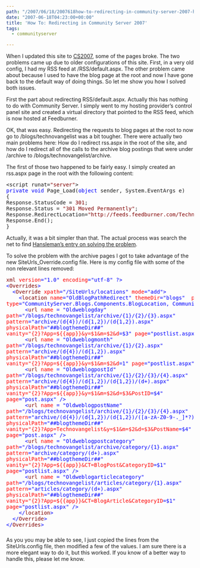 ```yaml
---
path: "/2007/06/18/2007618how-to-redirecting-in-community-server-2007-html/" 
date: "2007-06-18T04:23:00+00:00" 
title: 'How To: Redirecting in Community Server 2007'
tags:
  - communityserver

---
```

When I updated this site to <a href="http://www.communityserver.org">CS2007</a>, some of the pages broke. The two problems came up due to older configurations of this site. First, in a very old config, I had my RSS feed at /RSS/default.aspx. The other problem came about because I used to have the blog page at the root and now I have gone back to the default way of doing things. So let me show you how I solved both issues.

First the part about redirecting RSS/default.aspx. Actually this has nothing to do with Community Server. I simply went to my hosting provider&#8217;s control panel site and created a virtual directory that pointed to the RSS feed, which is now hosted at Feedburner.

OK, that was easy. Redirecting the requests to blog pages at the root to now go to /blogs/technovangelist was a bit tougher. There were actually two main problems here: How do I redirect rss.aspx in the root of the site, and how do I redirect all of the calls to the archive blog postings that were under /archive to /blogs/technovangelist/archive.

The first of those two happened to be fairly easy. I simply created an rss.aspx page in the root with the following content:

<pre>&lt;script runat=<span style="color: maroon">"server"</span>&gt;<br /><span style="color: blue">private</span> <span style="color: blue">void</span> Page_Load(<span style="color: blue">object</span> sender, System.EventArgs e)<br />{<br />Response.StatusCode = <span style="color: maroon">301</span>;<br />Response.Status = <span style="color: maroon">"301 Moved Permanently"</span>;<br />Response.RedirectLocation=<span style="color: maroon">"http://feeds.feedburner.com/Technovangelist"</span>;<br />Response.End();<br />}<br /></pre>

Actually, it was a bit simpler than that. The actual process was search the net to find <a href="http://www.hanselman.com/blog/PermanentRedirectsWithHTTP301.aspx">Hansleman&#8217;s entry on solving the problem</a>.



To solve the problem with the archive pages I got to take advantage of the new SiteUrls_Override.config file. Here is my config file with some of the non relevant lines removed:

<pre><span style="color: blue"><span style="color: maroon">xml</span> <span style="color: red">version</span>="<span style="color: blue">1.0</span>" <span style="color: red">encoding</span>="<span style="color: blue">utf-8</span>" <span style="color: blue">?&gt;</span><br /><span style="color: blue">&lt;</span><span style="color: maroon">Overrides</span><span style="color: blue">&gt;</span><br />  <span style="color: blue">&lt;</span><span style="color: maroon">Override</span> <span style="color: red">xpath</span>="<span style="color: blue">/SiteUrls/locations</span>" <span style="color: red">mode</span>="<span style="color: blue">add</span>"<span style="color: blue">&gt;</span><br />    <span style="color: blue">&lt;</span><span style="color: maroon">location</span> <span style="color: red">name</span>="<span style="color: blue">OldBlogPathRedirect</span>" <span style="color: red">themeDir</span>="<span style="color: blue">blogs</span>"  <span style="color: red">path</span>="<span style="color: blue">/</span>" <br /><span style="color: red">type</span>="<span style="color: blue">CommunityServer.Blogs.Components.BlogLocation, CommunityServer.Blogs</span>" <span style="color: blue">&gt;</span><br />      <span style="color: blue">&lt;</span><span style="color: maroon">url</span> <span style="color: red">name </span>= "<span style="color: blue">Oldweblogday</span>"    <br /><span style="color: red">path</span>="<span style="color: blue">/blogs/technovangelist/archive/{1}/{2}/{3}.aspx</span>" <br /><span style="color: red">pattern</span>="<span style="color: blue">archive/(d{4})/(d{1,2})/(d{1,2}).aspx</span>" <br /><span style="color: red">physicalPath</span>="<span style="color: blue">##blogthemeDir##</span>"  <br /><span style="color: red">vanity="{2}?App=${{app}}&y=$1&m=$2&d</span>=$3" <span style="color: red">page</span>="<span style="color: blue">postlist.aspx</span>" /<span style="color: blue">&gt;</span><br />      <span style="color: blue">&lt;</span><span style="color: maroon">url</span> <span style="color: red">name </span>= "<span style="color: blue">Oldweblogmonth</span>"  <br /><span style="color: red">path</span>="<span style="color: blue">/blogs/technovangelist/archive/{1}/{2}.aspx</span>"     <br /><span style="color: red">pattern</span>="<span style="color: blue">archive/(d{4})/(d{1,2}).aspx</span>" <br /><span style="color: red">physicalPath</span>="<span style="color: blue">##blogthemeDir##</span>" <br /><span style="color: red">vanity="{2}?App=${{app}}&y=$1&m=$2&d</span>=1" <span style="color: red">page</span>="<span style="color: blue">postlist.aspx</span>" /<span style="color: blue">&gt;</span><br />      <span style="color: blue">&lt;</span><span style="color: maroon">url</span> <span style="color: red">name </span>= "<span style="color: blue">OldweblogpostId</span>"  <br /><span style="color: red">path</span>="<span style="color: blue">/blogs/technovangelist/archive/{1}/{2}/{3}/{4}.aspx</span>" <br /><span style="color: red">pattern</span>="<span style="color: blue">archive/(d{4})/(d{1,2})/(d{1,2})/(d+).aspx</span>" <br /><span style="color: red">physicalPath</span>="<span style="color: blue">##blogthemeDir##</span>" <br /><span style="color: red">vanity="{2}?App=${{app}}&y=$1&m=$2&d=$3&PostID</span>=$4" <br /><span style="color: red">page</span>="<span style="color: blue">post.aspx</span>" /<span style="color: blue">&gt;</span><br />      <span style="color: blue">&lt;</span><span style="color: maroon">url</span> <span style="color: red">name </span>= "<span style="color: blue">OldweblogpostName</span>"  <br /><span style="color: red">path</span>="<span style="color: blue">/blogs/technovangelist/archive/{1}/{2}/{3}/{4}.aspx</span>" <br /><span style="color: red">pattern</span>="<span style="color: blue">archive/(d{4})/(d{1,2})/(d{1,2})/([a-zA-Z0-9-._]*?).aspx</span>" <br /><span style="color: red">physicalPath</span>="<span style="color: blue">##blogthemeDir##</span>" <br /><span style="color: red">vanity="{2}?App=Technovangelist&y=$1&m=$2&d=$3&PostName</span>=$4" <br /><span style="color: red">page</span>="<span style="color: blue">post.aspx</span>" /<span style="color: blue">&gt;</span><br />      <span style="color: blue">&lt;</span><span style="color: maroon">url</span> <span style="color: red">name </span>= "<span style="color: blue">Oldweblogpostcategory</span>"  <br /><span style="color: red">path</span>="<span style="color: blue">/blogs/technovangelist/archive/category/{1}.aspx</span>" <br /><span style="color: red">pattern</span>="<span style="color: blue">archive/category/(d+).aspx</span>" <br /><span style="color: red">physicalPath</span>="<span style="color: blue">##blogthemeDir##</span>" <br /><span style="color: red">vanity="{2}?App=${{app}}&CT=BlogPost&CategoryID</span>=$1" <br /><span style="color: red">page</span>="<span style="color: blue">postlist.aspx</span>" /<span style="color: blue">&gt;</span><br />      <span style="color: blue">&lt;</span><span style="color: maroon">url</span> <span style="color: red">name </span>= "<span style="color: blue">Oldweblogarticlecategory</span>"  <br /><span style="color: red">path</span>="<span style="color: blue">/blogs/technovangelist/articles/category/{1}.aspx</span>" <br /><span style="color: red">pattern</span>="<span style="color: blue">articles/category/(d+).aspx</span>" <br /><span style="color: red">physicalPath</span>="<span style="color: blue">##blogthemeDir##</span>" <br /><span style="color: red">vanity="{2}?App=${{app}}&CT=BlogArticle&CategoryID</span>=$1" <br /><span style="color: red">page</span>="<span style="color: blue">postlist.aspx</span>" /<span style="color: blue">&gt;</span><br />    <span style="color: blue">&lt;</span>/<span style="color: maroon">location</span><span style="color: blue">&gt;</span><br />  <span style="color: blue">&lt;</span>/<span style="color: maroon">Override</span><span style="color: blue">&gt;</span><br /><span style="color: blue">&lt;</span>/<span style="color: maroon">Overrides</span><span style="color: blue">&gt;</span><br /><span style="color: #181818;font-size: small"><span><span style="color: #0000ff;font-size: x-small"><span><br /></span></span></span></span></span></pre>

As you you may be able to see, I just copied the lines from the SiteUrls.config file, then modified a few of the values. I am sure there is a more elegant way to do it, but this worked. If you know of a better way to handle this, please let me know.
